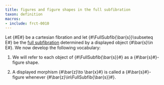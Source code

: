 ```yaml
---
title: figures and figure shapes in the full subfibration
taxon: definition
macros:
- include: frct-0010
---
```


Let {#E#} be a cartesian fibration and let {#\FullSubfib{\bar{s}}\subseteq E#} be the [full subfibration](frct-0010) determined by a displayed object {#\bar{s}\in E#}. We now develop the following vocabulary:

1. We will refer to each object of {#\FullSubfib{\bar{s}}#} as a {#\bar{s}#}-figure shape.

2. A displayed morphism {#\bar{z}\to \bar{x}#} is called a {#\bar{s}#}-figure whenever {#\bar{z}\in\FullSubfib{\bar{s}}#}.
